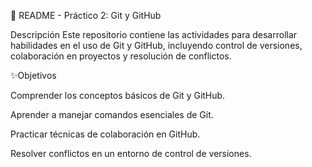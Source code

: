 📌 README - Práctico 2: Git y GitHub

Descripción
Este repositorio contiene las actividades para desarrollar habilidades en el uso de Git y GitHub, incluyendo control de versiones, colaboración en proyectos y resolución de conflictos.

✨Objetivos

Comprender los conceptos básicos de Git y GitHub.

Aprender a manejar comandos esenciales de Git.

Practicar técnicas de colaboración en GitHub.

Resolver conflictos en un entorno de control de versiones.
